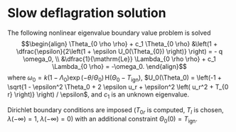 # Slow deflagration solution

The following nonlinear eigenvalue boundary value problem is solved
$$\begin{align}
    \Theta_{0 \rho \rho} + c_1 \Theta_{0 \rho} &\left(1 + \dfrac{\epsilon}{2\left(1 + \epsilon U_0(\Theta_{0}) \right)} \right) = - q \omega_0, \\
    &\dfrac{1}{\mathrm{Le}} \Lambda_{0 \rho \rho} + c_1 \Lambda_{0 \rho} = -\omega_0.
 \end{align}$$
where $\omega_0 = k (1 - \Lambda_0) \exp(-\theta / \Theta_0) \, \mathrm{H}(\Theta_0 - T_{\mathrm{ign}})$, $U_0(\Theta_0) = \left(-1 + \sqrt{1 - \epsilon^2 \Theta_0 + 2 \epsilon u_r + \epsilon^2 \left( u_r^2 + T_{0 r} \right)} \right) / \epsilon$, and $c_1$ is an unknown eigenvalue.

Dirichlet boundary conditions are imposed ($T_{0r}$ is computed, $T_l$ is chosen, $\lambda(-\infty) = 1$, $\lambda(-\infty) = 0$) with an additional constraint $\Theta_0(0) = T_{\mathrm{ign}}$.